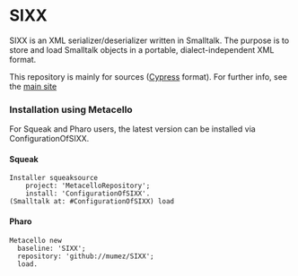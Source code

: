 SIXX
====

SIXX is an XML serializer/deserializer written in Smalltalk. The purpose is to store and load Smalltalk objects in a portable, dialect-independent XML format.

This repository is mainly for sources ([Cypress](<https://github.com/CampSmalltalk/Cypress>) format). For further info, see the [main site](http://www.mars.dti.ne.jp/~umejava/smalltalk/sixx/index.html)

### Installation using Metacello
For Squeak and Pharo users, the latest version can be installed via ConfigurationOfSIXX.

#### Squeak
```Smalltalk
Installer squeaksource
    project: 'MetacelloRepository';
    install: 'ConfigurationOfSIXX'. 
(Smalltalk at: #ConfigurationOfSIXX) load
```

#### Pharo
```Smalltalk
Metacello new
  baseline: 'SIXX';
  repository: 'github://mumez/SIXX';
  load.
```
